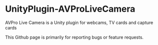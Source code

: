 # UnityPlugin-AVProLiveCamera
AVPro Live Camera is a Unity plugin for webcams, TV cards and capture cards

This Github page is primarily for reporting bugs or feature requests.
